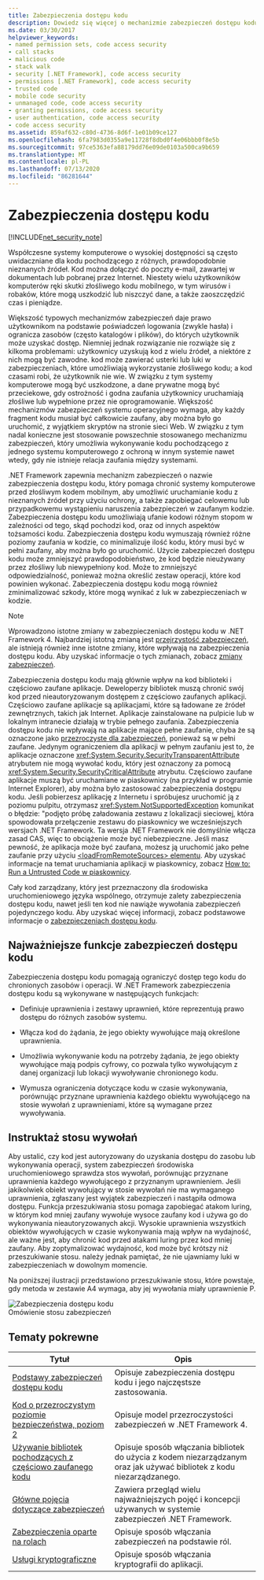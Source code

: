 ```yaml
---
title: Zabezpieczenia dostępu kodu
description: Dowiedz się więcej o mechanizmie zabezpieczeń dostępu kodu w programie .NET, który pomaga chronić systemy komputerowe przed złośliwym kodem mobilnym.
ms.date: 03/30/2017
helpviewer_keywords:
- named permission sets, code access security
- call stacks
- malicious code
- stack walk
- security [.NET Framework], code access security
- permissions [.NET Framework], code access security
- trusted code
- mobile code security
- unmanaged code, code access security
- granting permissions, code access security
- user authentication, code access security
- code access security
ms.assetid: 859af632-c80d-4736-8d6f-1e01b09ce127
ms.openlocfilehash: 6fa7983d0355a9e11728f8dbd0f4e06bbb0f8e5b
ms.sourcegitcommit: 97ce5363efa88179dd76e09de0103a500ca9b659
ms.translationtype: MT
ms.contentlocale: pl-PL
ms.lasthandoff: 07/13/2020
ms.locfileid: "86281644"
---
```

# <a name="code-access-security"></a>Zabezpieczenia dostępu kodu
[!INCLUDE[net_security_note](../../../includes/net-security-note-md.md)]  
  
 Współczesne systemy komputerowe o wysokiej dostępności są często uwidaczniane dla kodu pochodzącego z różnych, prawdopodobnie nieznanych źródeł. Kod można dołączyć do poczty e-mail, zawartej w dokumentach lub pobranej przez Internet. Niestety wielu użytkowników komputerów ręki skutki złośliwego kodu mobilnego, w tym wirusów i robaków, które mogą uszkodzić lub niszczyć dane, a także zaoszczędzić czas i pieniądze.  
  
 Większość typowych mechanizmów zabezpieczeń daje prawo użytkownikom na podstawie poświadczeń logowania (zwykle hasła) i ogranicza zasobów (często katalogów i plików), do których użytkownik może uzyskać dostęp. Niemniej jednak rozwiązanie nie rozwiąże się z kilkoma problemami: użytkownicy uzyskują kod z wielu źródeł, a niektóre z nich mogą być zawodne. kod może zawierać usterki lub luki w zabezpieczeniach, które umożliwiają wykorzystanie złośliwego kodu; a kod czasami robi, że użytkownik nie wie. W związku z tym systemy komputerowe mogą być uszkodzone, a dane prywatne mogą być przeciekowe, gdy ostrożność i godna zaufania użytkownicy uruchamiają złośliwe lub wypełnione przez nie oprogramowanie. Większość mechanizmów zabezpieczeń systemu operacyjnego wymaga, aby każdy fragment kodu musiał być całkowicie zaufany, aby można było go uruchomić, z wyjątkiem skryptów na stronie sieci Web. W związku z tym nadal konieczne jest stosowanie powszechnie stosowanego mechanizmu zabezpieczeń, który umożliwia wykonywanie kodu pochodzącego z jednego systemu komputerowego z ochroną w innym systemie nawet wtedy, gdy nie istnieje relacja zaufania między systemami.  
  
 .NET Framework zapewnia mechanizm zabezpieczeń o nazwie zabezpieczenia dostępu kodu, który pomaga chronić systemy komputerowe przed złośliwym kodem mobilnym, aby umożliwić uruchamianie kodu z nieznanych źródeł przy użyciu ochrony, a także zapobiegać celowemu lub przypadkowemu wystąpieniu naruszenia zabezpieczeń w zaufanym kodzie. Zabezpieczenia dostępu kodu umożliwiają ufanie kodowi różnym stopom w zależności od tego, skąd pochodzi kod, oraz od innych aspektów tożsamości kodu. Zabezpieczenia dostępu kodu wymuszają również różne poziomy zaufania w kodzie, co minimalizuje ilość kodu, który musi być w pełni zaufany, aby można było go uruchomić. Użycie zabezpieczeń dostępu kodu może zmniejszyć prawdopodobieństwo, że kod będzie nieużywany przez złośliwy lub niewypełniony kod. Może to zmniejszyć odpowiedzialność, ponieważ można określić zestaw operacji, które kod powinien wykonać. Zabezpieczenia dostępu kodu mogą również zminimalizować szkody, które mogą wynikać z luk w zabezpieczeniach w kodzie.  
  
> [!NOTE]
> Wprowadzono istotne zmiany w zabezpieczeniach dostępu kodu w .NET Framework 4. Najbardziej istotną zmianą jest [przejrzystość zabezpieczeń](security-transparent-code.md), ale istnieją również inne istotne zmiany, które wpływają na zabezpieczenia dostępu kodu. Aby uzyskać informacje o tych zmianach, zobacz [zmiany zabezpieczeń](https://docs.microsoft.com/previous-versions/dotnet/framework/security/security-changes).  
  
 Zabezpieczenia dostępu kodu mają głównie wpływ na kod biblioteki i częściowo zaufane aplikacje. Deweloperzy bibliotek muszą chronić swój kod przed nieautoryzowanym dostępem z częściowo zaufanych aplikacji. Częściowo zaufane aplikacje są aplikacjami, które są ładowane ze źródeł zewnętrznych, takich jak Internet. Aplikacje zainstalowane na pulpicie lub w lokalnym intranecie działają w trybie pełnego zaufania. Zabezpieczenia dostępu kodu nie wpływają na aplikacje mające pełne zaufanie, chyba że są oznaczone jako [przezroczyste dla zabezpieczeń](security-transparent-code.md), ponieważ są w pełni zaufane. Jedynym ograniczeniem dla aplikacji w pełnym zaufaniu jest to, że aplikacje oznaczone <xref:System.Security.SecurityTransparentAttribute> atrybutem nie mogą wywołać kodu, który jest oznaczony za pomocą <xref:System.Security.SecurityCriticalAttribute> atrybutu. Częściowo zaufane aplikacje muszą być uruchamiane w piaskownicy (na przykład w programie Internet Explorer), aby można było zastosować zabezpieczenia dostępu kodu. Jeśli pobierzesz aplikację z Internetu i spróbujesz uruchomić ją z poziomu pulpitu, otrzymasz <xref:System.NotSupportedException> komunikat o błędzie: "podjęto próbę załadowania zestawu z lokalizacji sieciowej, która spowodowała przełączenie zestawu do piaskownicy we wcześniejszych wersjach .NET Framework. Ta wersja .NET Framework nie domyślnie włącza zasad CAS, więc to obciążenie może być niebezpieczne. Jeśli masz pewność, że aplikacja może być zaufana, możesz ją uruchomić jako pełne zaufanie przy użyciu [ \<loadFromRemoteSources> elementu](../configure-apps/file-schema/runtime/loadfromremotesources-element.md). Aby uzyskać informacje na temat uruchamiania aplikacji w piaskownicy, zobacz [How to: Run a Untrusted Code w piaskownicy](how-to-run-partially-trusted-code-in-a-sandbox.md).  
  
 Cały kod zarządzany, który jest przeznaczony dla środowiska uruchomieniowego języka wspólnego, otrzymuje zalety zabezpieczenia dostępu kodu, nawet jeśli ten kod nie nawiąże wywołania zabezpieczeń pojedynczego kodu. Aby uzyskać więcej informacji, zobacz podstawowe informacje o [zabezpieczeniach dostępu kodu](code-access-security-basics.md).  
  
<a name="key_functions"></a>
## <a name="key-functions-of-code-access-security"></a>Najważniejsze funkcje zabezpieczeń dostępu kodu  
 Zabezpieczenia dostępu kodu pomagają ograniczyć dostęp tego kodu do chronionych zasobów i operacji. W .NET Framework zabezpieczenia dostępu kodu są wykonywane w następujących funkcjach:  
  
- Definiuje uprawnienia i zestawy uprawnień, które reprezentują prawo dostępu do różnych zasobów systemu.  
  
- Włącza kod do żądania, że jego obiekty wywołujące mają określone uprawnienia.  
  
- Umożliwia wykonywanie kodu na potrzeby żądania, że jego obiekty wywołujące mają podpis cyfrowy, co pozwala tylko wywołującym z danej organizacji lub lokacji wywoływanie chronionego kodu.  
  
- Wymusza ograniczenia dotyczące kodu w czasie wykonywania, porównując przyznane uprawnienia każdego obiektu wywołującego na stosie wywołań z uprawnieniami, które są wymagane przez wywoływania.  
  
<a name="walking_the_call_stack"></a>
## <a name="walking-the-call-stack"></a>Instruktaż stosu wywołań  
 Aby ustalić, czy kod jest autoryzowany do uzyskania dostępu do zasobu lub wykonywania operacji, system zabezpieczeń środowiska uruchomieniowego sprawdza stos wywołań, porównując przyznane uprawnienia każdego wywołującego z przyznanym uprawnieniem. Jeśli jakikolwiek obiekt wywołujący w stosie wywołań nie ma wymaganego uprawnienia, zgłaszany jest wyjątek zabezpieczeń i nastąpiła odmowa dostępu. Funkcja przeszukiwania stosu pomaga zapobiegać atakom luring, w którym kod mniej zaufany wywołuje wysoce zaufany kod i używa go do wykonywania nieautoryzowanych akcji. Wysokie uprawnienia wszystkich obiektów wywołujących w czasie wykonywania mają wpływ na wydajność, ale ważne jest, aby chronić kod przed atakami luring przez kod mniej zaufany. Aby zoptymalizować wydajność, kod może być krótszy niż przeszukiwanie stosu. należy jednak pamiętać, że nie ujawniamy luki w zabezpieczeniach w dowolnym momencie.  
  
 Na poniższej ilustracji przedstawiono przeszukiwanie stosu, które powstaje, gdy metoda w zestawie A4 wymaga, aby jej wywołania miały uprawnienie P.  
  
 ![Zabezpieczenia dostępu kodu](media/slide-10a.gif "slide_10a")  
Omówienie stosu zabezpieczeń  
  
<a name="related_topics"></a>
## <a name="related-topics"></a>Tematy pokrewne  
  
|Tytuł|Opis|  
|-----------|-----------------|  
|[Podstawy zabezpieczeń dostępu kodu](code-access-security-basics.md)|Opisuje zabezpieczenia dostępu kodu i jego najczęstsze zastosowania.|  
|[Kod o przezroczystym poziomie bezpieczeństwa, poziom 2](security-transparent-code-level-2.md)|Opisuje model przezroczystości zabezpieczeń w .NET Framework 4.|  
|[Używanie bibliotek pochodzących z częściowo zaufanego kodu](using-libraries-from-partially-trusted-code.md)|Opisuje sposób włączania bibliotek do użycia z kodem niezarządzanym oraz jak używać bibliotek z kodu niezarządzanego.|  
|[Główne pojęcia dotyczące zabezpieczeń](../../standard/security/key-security-concepts.md)|Zawiera przegląd wielu najważniejszych pojęć i koncepcji używanych w systemie zabezpieczeń .NET Framework.|  
|[Zabezpieczenia oparte na rolach](../../standard/security/role-based-security.md)|Opisuje sposób włączania zabezpieczeń na podstawie ról.|  
|[Usługi kryptograficzne](../../standard/security/cryptographic-services.md)|Opisuje sposób włączania kryptografii do aplikacji.|
